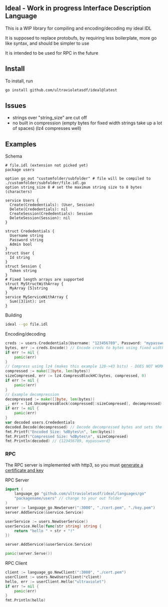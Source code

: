 ## Ideal - Work in progress Interface Description Language

This is a WIP library for compiling and encoding/decoding my ideal IDL

It is supposed to replace protobufs, by requiring less boilerplate, more go like syntax, and should be simpler to use

It is intended to be used for RPC in the future

## Install

To install, run
```sh
go install github.com/ultravioletasdf/ideal@latest
```
## Issues

- strings over "string_size" are cut off
- no built in compression (empty bytes for fixed width strings take up a lot of spaces) (lz4 compresses well)

## Examples

Schema

```
# file.idl (extension not picked yet)
package users

option go_out "customfolder/subfolder" # file will be compiled to ./customfolder/subfolder/file.idl.go
option string_size 8 # set the maximum string size to 8 bytes (characters)

service Users {
  Create(Crededentials): (User, Session)
  Delete(Crededentials): nil
  CreateSession(Crededentials): Session
  DeleteSession(Session): nil
}

struct Crededentials {
  Username string
  Password string
  Admin bool
}
struct User {
  Id string
}
struct Session {
  Token string
}
# Fixed length arrays are supported
struct MyStructWithArray {
  MyArray [5]string
}
service MyServiceWithArray {
  Sum([3]int): int
}
```

Building
```sh
ideal --go file.idl
```

Encoding/decoding

```go
creds := users.Crededentials{Username: "123456789", Password: "mypassword", Admin: true}
bytes, err := creds.Encode() // Encode creds to bytes using fixed width strings and ints
if err != nil {
	panic(err)
}
// Compress using lz4 (makes this example 128->43 bits) - DOES NOT WORK WHEN string_size IS LESS THAN 16
compressed := make([]byte, len(bytes))
sizeCompresed, err := lz4.CompressBlockHC(bytes, compressed, 0)
if err != nil {
	panic(err)
}
// Example decompression
decompressed := make([]byte, len(bytes))
_, err = lz4.UncompressBlock(compressed[:sizeCompresed], decompressed)
if err != nil {
	panic(err)
}
var decoded users.Crededentials
decoded.Decode(decompressed) // Decode decompressed bytes and sets the struct fields
fmt.Printf("Encoded Size: %dBytes\n", len(bytes))
fmt.Printf("Compressed Size: %dBytes\n", sizeCompresed)
fmt.Println(decoded) // {123456789, mypassword}
```

### RPC

The RPC server is implemented with http3, so you must [generate a certificate and key](https://www.digitalocean.com/community/tutorials/openssl-essentials-working-with-ssl-certificates-private-keys-and-csrs)

RPC Server

```go
import (
	language_go "github.com/ultravioletasdf/ideal/languages/go"
	"packagename/users" // change to your out folder
)
server := language_go.NewServer(":3000", "./cert.pem", "./key.pem")
server.AddService(&service.Service)

userService := users.NewUserService()
userService.Hello(func(str string) string {
	return "hello " + str + "!"
})

server.AddService(&userService.Service)

panic(server.Serve())
```

RPC Client
```go
client := language_go.NewClient(":3000", "./cert.pem")
userClient := users.NewUsersClient(*client)
hello, err := userClient.Hello("ultraviolet")
if err != nil {
	panic(err)
}
fmt.Println(hello)
```

